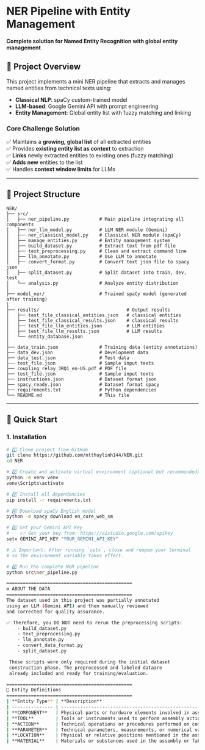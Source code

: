 # NER Pipeline with Entity Management

**Complete solution for Named Entity Recognition with global entity management**

## 🎯 Project Overview

This project implements a mini NER pipeline that extracts and manages named entities from technical texts using:
- **Classical NLP**: spaCy custom-trained model
- **LLM-based**: Google Gemini API with prompt engineering
- **Entity Management**: Global entity list with fuzzy matching and linking

### Core Challenge Solution
✅ Maintains a **growing, global list** of all extracted entities  
✅ Provides **existing entity list as context** to extraction  
✅ **Links** newly extracted entities to existing ones (fuzzy matching)  
✅ **Adds new** entities to the list  
✅ Handles **context window limits** for LLMs

---

## 📁 Project Structure
```
NER/
├── src/
│   ├── ner_pipeline.py           # Main pipeline integrating all components
│   ├── ner_llm_model.py          # LLM NER module (Gemini)
│   ├── ner_classical_model.py    # Classical NER module (spaCy)
│   ├── manage_entities.py        # Entity management system
│   ├── build_dataset.py          # Extract text from pdf file
│   ├── text_preprocessing.py     # Clean and extract command line
│   ├── llm_annotate.py           # Use LLM to annotate
│   ├── convert_format.py         # Convert text json file to spacy json
│   ├── split_dataset.py          # Split dataset into train, dev, test
│   └── analysis.py               # Analyze entity distribution
│
├── model_ner/                    # Trained spaCy model (generated after training)
│
├── results/                                # Output results
│   ├── test_file_classical_entities.json   # classical entities 
│   ├── test_file_classical_results.json    # classical results 
│   ├── test_file_llm_entities.json         # LLM entities
│   ├── test_file_llm_results.json          # LLM results
│   └── entity_database.json
│
├── data_train.json               # Training data (entity annotations)
├── data_dev.json                 # Development data
├── data_test.json                # Test data
├── test_file.json                # Sample input texts
├── coupling_relay_3RQ1_en-US.pdf # PDF file
├── test_file.json                # Sample input texts
├── instructions.json             # Dataset format json
├── spacy_ready.json              # Dataset format spacy
├── requirements.txt              # Python dependencies
└── README.md                     # This file
```
---

## 🚀 Quick Start

### 1. Installation

```bash
# 1️⃣ Clone project from GitHub
git clone https://github.com/ntthuylinh144/NER.git
cd NER

# 2️⃣ Create and activate virtual environment (optional but recommended)
python -m venv venv
venv\Scripts\activate

# 3️⃣ Install all dependencies
pip install -r requirements.txt

# 4️⃣ Download spaCy English model
python -m spacy download en_core_web_sm

# 5️⃣ Set your Gemini API Key
#    👉 Get your key from: https://aistudio.google.com/apikey
setx GEMINI_API_KEY "YOUR_GEMINI_API_KEY"

# ⚠️ Important: After running `setx`, close and reopen your terminal
# so the environment variable takes effect.

# 6️⃣ Run the complete NER pipeline
python src\ner_pipeline.py

==============================================
⚙️ ABOUT THE DATA
==============================================
The dataset used in this project was partially annotated
using an LLM (Gemini API) and then manually reviewed
and corrected for quality assurance.

✅ Therefore, you DO NOT need to rerun the preprocessing scripts:
    - build_dataset.py
    - text_preprocessing.py
    - llm_annotate.py
    - convert_data_format.py
    - split_dataset.py

 These scripts were only required during the initial dataset
 construction phase. The preprocessed and labeled dataare
 already included and ready for training/evaluation.

==============================================
🧩 Entity Definitions
============================================== 
| **Entity Type** | **Description**                                                              | **Example**                                                                        |
| --------------- | ---------------------------------------------------------------------------- | ---------------------------------------------------------------------------------- |
| **COMPONENT**   | Physical parts or hardware elements involved in assembly.                    | `servo motor`, `gripper`, `gear`, `screw`, `bracket`, `PCB`, `base plate`, `cable` |
| **TOOL**        | Tools or instruments used to perform assembly actions.                       | `screwdriver`, `wrench`, `soldering iron`, `multimeter`                            |
| **ACTION**      | Technical operations or procedures performed on components.                  | `attach`, `tighten`, `connect`, `calibrate`, `install`, `power on`                 |
| **PARAMETER**   | Technical parameters, measurements, or numerical values used in the process. | `5V`, `10mm`, `30 °C`, `torque = 5 Nm`                                             |
| **LOCATION**    | Physical or relative positions mentioned in the assembly steps.              | `left side`, `base`, `top`, `rear panel`, `slot A`                                 |
| **MATERIAL**    | Materials or substances used in the assembly or fabrication process.         | `aluminum`, `plastic`, `copper wire`, `adhesive`, `silicone`                       |
